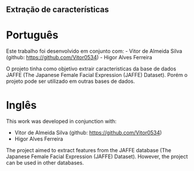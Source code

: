 ## Extração de características

# Português
Este trabalho foi desenvolvido em conjunto com:
	- Vitor de Almeida Silva (github: https://github.com/Vitor0534)
	- Higor Alves Ferreira
	
O projeto tinha como objetivo extrair caracteristicas da base de dados JAFFE (The Japanese Female Facial Expression (JAFFE) Dataset).
Porém o projeto pode ser utilizado em outras bases de dados.

# Inglês
This work was developed in conjunction with:
- Vitor de Almeida Silva (github: https://github.com/Vitor0534)
- Higor Alves Ferreira

The project aimed to extract features from the JAFFE database (The Japanese Female Facial Expression (JAFFE) Dataset).
However, the project can be used in other databases.